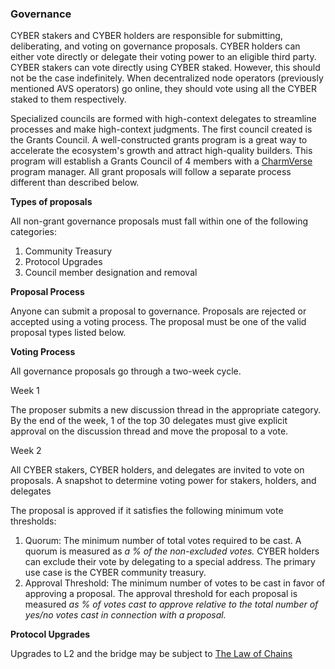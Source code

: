 ### **Governance**

CYBER stakers and CYBER holders are responsible for submitting, deliberating, and voting on governance proposals. CYBER holders can either vote directly or delegate their voting power to an eligible third party. CYBER stakers can vote directly using CYBER staked. However, this should not be the case indefinitely. When decentralized node operators (previously mentioned AVS operators) go online, they should vote using all the CYBER staked to them respectively. 

Specialized councils are formed with high-context delegates to streamline processes and make high-context judgments. The first council created is the Grants Council. A well-constructed grants program is a great way to accelerate the ecosystem's growth and attract high-quality builders. This program will establish a Grants Council of 4 members with a [CharmVerse](https://charmverse.io/) program manager. All grant proposals will follow a separate process different than described below.

**Types of proposals**

All non-grant governance proposals must fall within one of the following categories:

1. Community Treasury
2. Protocol Upgrades
3. Council member designation and removal

**Proposal Process**

Anyone can submit a proposal to governance. Proposals are rejected or accepted using a voting process. The proposal must be one of the valid proposal types listed below.

**Voting Process**

All governance proposals go through a two-week cycle.

Week 1

The proposer submits a new discussion thread in the appropriate category. By the end of the week, 1 of the top 30 delegates must give explicit approval on the discussion thread and move the proposal to a vote.

Week 2

All CYBER stakers, CYBER holders, and delegates are invited to vote on proposals. A snapshot to determine voting power for stakers, holders, and delegates

The proposal is approved if it satisfies the following minimum vote thresholds:

1. Quorum: The minimum number of total votes required to be cast. A quorum is measured as *a % of the non-excluded votes.* CYBER holders can exclude their vote by delegating to a special address. The primary use case is the CYBER community treasury.
2. Approval Threshold: The minimum number of votes to be cast in favor of approving a proposal. The approval threshold for each proposal is measured *as % of votes cast to approve relative to the total number of yes/no votes cast in connection with a proposal.*

**Protocol Upgrades**

Upgrades to L2 and the bridge may be subject to [The Law of Chains](https://optimism.mirror.xyz/JfVOJ1Ng2l5H6JbIAtfOcYBKa4i9DyRTUJUuOqDpjIs)